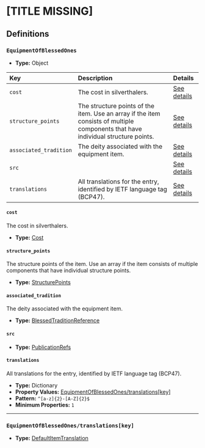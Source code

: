 # [TITLE MISSING]

## Definitions

### <a name="EquipmentOfBlessedOnes"></a> `EquipmentOfBlessedOnes`

- **Type:** Object

Key | Description | Details
:-- | :-- | :--
`cost` | The cost in silverthalers. | <a href="#EquipmentOfBlessedOnes/cost">See details</a>
`structure_points` | The structure points of the item. Use an array if the item consists of multiple components that have individual structure points. | <a href="#EquipmentOfBlessedOnes/structure_points">See details</a>
`associated_tradition` | The deity associated with the equipment item. | <a href="#EquipmentOfBlessedOnes/associated_tradition">See details</a>
`src` |  | <a href="#EquipmentOfBlessedOnes/src">See details</a>
`translations` | All translations for the entry, identified by IETF language tag (BCP47). | <a href="#EquipmentOfBlessedOnes/translations">See details</a>

#### <a name="EquipmentOfBlessedOnes/cost"></a> `cost`

The cost in silverthalers.

- **Type:** <a href="./_Item.md#Cost">Cost</a>

#### <a name="EquipmentOfBlessedOnes/structure_points"></a> `structure_points`

The structure points of the item. Use an array if the item consists of
multiple components that have individual structure points.

- **Type:** <a href="./_Item.md#StructurePoints">StructurePoints</a>

#### <a name="EquipmentOfBlessedOnes/associated_tradition"></a> `associated_tradition`

The deity associated with the equipment item.

- **Type:** <a href="../../_SimpleReferences.md#BlessedTraditionReference">BlessedTraditionReference</a>

#### <a name="EquipmentOfBlessedOnes/src"></a> `src`

- **Type:** <a href="../../source/_PublicationRef.md#PublicationRefs">PublicationRefs</a>

#### <a name="EquipmentOfBlessedOnes/translations"></a> `translations`

All translations for the entry, identified by IETF language tag (BCP47).

- **Type:** Dictionary
- **Property Values:** <a href="#EquipmentOfBlessedOnes/translations[key]">EquipmentOfBlessedOnes/translations[key]</a>
- **Pattern:** `^[a-z]{2}-[A-Z]{2}$`
- **Minimum Properties:** `1`

---

### <a name="EquipmentOfBlessedOnes/translations[key]"></a> `EquipmentOfBlessedOnes/translations[key]`

- **Type:** <a href="./_Item.md#DefaultItemTranslation">DefaultItemTranslation</a>
